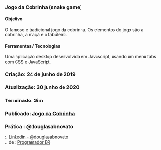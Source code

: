 ### Jogo da Cobrinha (snake game)

#### Objetivo

O famoso e tradicional jogo da cobrinha.
Os elementos do jogo são a cobrinha, a maçã e o tabuleiro.

#### Ferramentas / Tecnologias

Uma aplicação desktop desenvolvida em Javascript, usando um menu tabs com CSS e JavaScript.

### Criação: 24 de junho de 2019
### Atualização: 30 junho de 2020
### Terminado: Sim 
### Publicado: [Jogo da Cobrinha](https://douglasabnovato.github.io/snake-game/)
### Prática : @douglasabnovato

:. [Linkedin - @douglasabnovato](https://www.linkedin.com/in/douglasabnovato/)<br/>
.. de : [Programador BR](https://www.youtube.com/watch?v=Hua1OSXitdQ&list=WL&index=16&t=54s)
